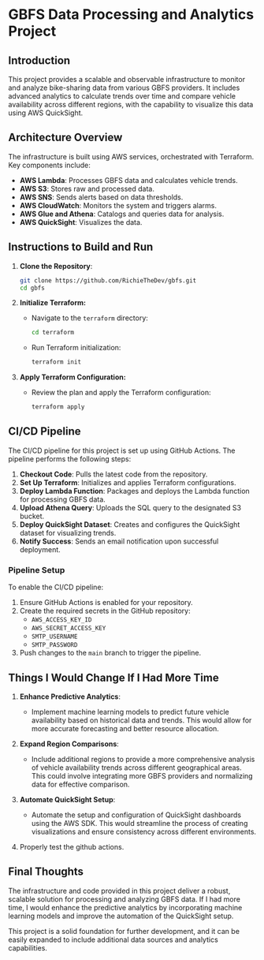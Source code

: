 # GBFS Data Processing and Analytics Project

## Introduction

This project provides a scalable and observable infrastructure to monitor and analyze bike-sharing data from various GBFS providers. It includes advanced analytics to calculate trends over time and compare vehicle availability across different regions, with the capability to visualize this data using AWS QuickSight.

## Architecture Overview

The infrastructure is built using AWS services, orchestrated with Terraform. Key components include:

- **AWS Lambda**: Processes GBFS data and calculates vehicle trends.
- **AWS S3**: Stores raw and processed data.
- **AWS SNS**: Sends alerts based on data thresholds.
- **AWS CloudWatch**: Monitors the system and triggers alarms.
- **AWS Glue and Athena**: Catalogs and queries data for analysis.
- **AWS QuickSight**: Visualizes the data.

## Instructions to Build and Run

1. **Clone the Repository**:
   ```bash
   git clone https://github.com/RichieTheDev/gbfs.git
   cd gbfs
   ```
2. **Initialize Terraform:**

   - Navigate to the `terraform` directory:
     ```bash
     cd terraform
     ```
   - Run Terraform initialization:
     ```bash
     terraform init
     ```

3. **Apply Terraform Configuration:**

   - Review the plan and apply the Terraform configuration:
     ```bash
     terraform apply
     ```

## CI/CD Pipeline

The CI/CD pipeline for this project is set up using GitHub Actions. The pipeline performs the following steps:

1. **Checkout Code**: Pulls the latest code from the repository.
2. **Set Up Terraform**: Initializes and applies Terraform configurations.
3. **Deploy Lambda Function**: Packages and deploys the Lambda function for processing GBFS data.
4. **Upload Athena Query**: Uploads the SQL query to the designated S3 bucket.
5. **Deploy QuickSight Dataset**: Creates and configures the QuickSight dataset for visualizing trends.
6. **Notify Success**: Sends an email notification upon successful deployment.

### Pipeline Setup

To enable the CI/CD pipeline:

1. Ensure GitHub Actions is enabled for your repository.
2. Create the required secrets in the GitHub repository:
   - `AWS_ACCESS_KEY_ID`
   - `AWS_SECRET_ACCESS_KEY`
   - `SMTP_USERNAME`
   - `SMTP_PASSWORD`
3. Push changes to the `main` branch to trigger the pipeline.

## Things I Would Change If I Had More Time

1. **Enhance Predictive Analytics**:

   - Implement machine learning models to predict future vehicle availability based on historical data and trends. This would allow for more accurate forecasting and better resource allocation.

2. **Expand Region Comparisons**:

   - Include additional regions to provide a more comprehensive analysis of vehicle availability trends across different geographical areas. This could involve integrating more GBFS providers and normalizing data for effective comparison.

3. **Automate QuickSight Setup**:

   - Automate the setup and configuration of QuickSight dashboards using the AWS SDK. This would streamline the process of creating visualizations and ensure consistency across different environments.

4. Properly test the github actions.

## Final Thoughts

The infrastructure and code provided in this project deliver a robust, scalable solution for processing and analyzing GBFS data. If I had more time, I would enhance the predictive analytics by incorporating machine learning models and improve the automation of the QuickSight setup.

This project is a solid foundation for further development, and it can be easily expanded to include additional data sources and analytics capabilities.
